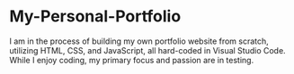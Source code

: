 # My-Personal-Portfolio
I am in the process of building my own portfolio website from scratch, utilizing HTML, CSS, and JavaScript, all hard-coded in Visual Studio Code. While I enjoy coding, my primary focus and passion are in testing.
